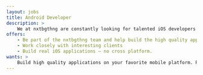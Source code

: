 ```yaml
---
layout: jobs
title: Android Developer
description: >
    We at nxtbgthng are constantly looking for talented iOS developers to join our team in Berlin.
offers: 
    - Be part of the nxtbgthng team and help build the high quality apps.
    - Work closely with interesting clients
    - Build real iOS applications – no cross platform.
wants: >
    Build high quality applications on your favorite mobile platform. Reading and writing German and English, at least one of those very well. Good communication skills: Working in a team and with our clients. 2+ years of iOS development experience. High quality code and knowledge of best practices (TDD, CI, Cocoapods, etc.) Eager to learn and improve your skills. At least basic knowledge of git or another DVCS. Development experience with at least one other environment (Web, Android, etc.) An eye for user interfaces and design is also highly appreciated.
---
```


